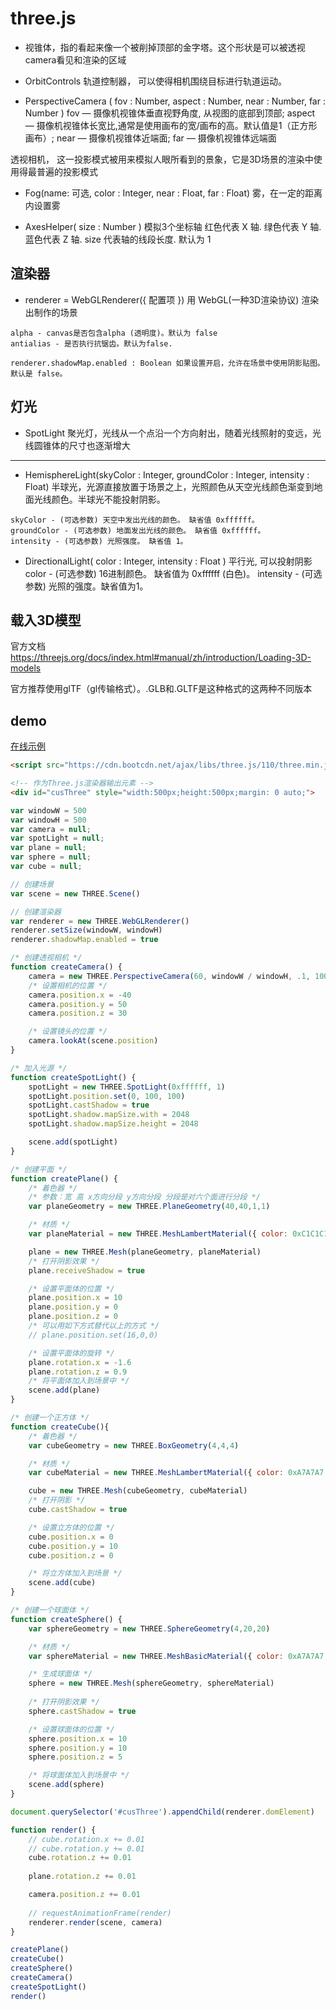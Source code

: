 # three.js 

- 视锥体，指的看起来像一个被削掉顶部的金字塔。这个形状是可以被透视camera看见和渲染的区域

- OrbitControls 轨道控制器， 可以使得相机围绕目标进行轨道运动。

- PerspectiveCamera ( fov : Number, aspect : Number, near : Number, far : Number ) 
fov — 摄像机视锥体垂直视野角度, 从视图的底部到顶部; aspect — 摄像机视锥体长宽比,通常是使用画布的宽/画布的高。默认值是1（正方形画布）; 
near — 摄像机视锥体近端面; far — 摄像机视锥体远端面

透视相机， 这一投影模式被用来模拟人眼所看到的景象，它是3D场景的渲染中使用得最普遍的投影模式

- Fog(name: 可选, color : Integer, near : Float, far : Float) 雾，在一定的距离内设置雾

- AxesHelper( size : Number )  模拟3个坐标轴 红色代表 X 轴. 绿色代表 Y 轴. 蓝色代表 Z 轴. size 代表轴的线段长度. 默认为 1

## 渲染器

- renderer = WebGLRenderer({ 配置项 }) 用 WebGL(一种3D渲染协议) 渲染出制作的场景
```
alpha - canvas是否包含alpha (透明度)。默认为 false
antialias - 是否执行抗锯齿。默认为false.

renderer.shadowMap.enabled : Boolean 如果设置开启，允许在场景中使用阴影贴图。默认是 false。
```

## 灯光

- SpotLight 聚光灯，光线从一个点沿一个方向射出，随着光线照射的变远，光线圆锥体的尺寸也逐渐增大

----

- HemisphereLight(skyColor : Integer, groundColor : Integer, intensity : Float) 
半球光，光源直接放置于场景之上，光照颜色从天空光线颜色渐变到地面光线颜色。半球光不能投射阴影。
```
skyColor - (可选参数) 天空中发出光线的颜色。 缺省值 0xffffff。 
groundColor - (可选参数) 地面发出光线的颜色。 缺省值 0xffffff。 
intensity - (可选参数) 光照强度。 缺省值 1。
```

- DirectionalLight( color : Integer, intensity : Float ) 平行光, 可以投射阴影
color - (可选参数) 16进制颜色。 缺省值为 0xffffff (白色)。
intensity - (可选参数) 光照的强度。缺省值为1。

## 载入3D模型

官方文档 https://threejs.org/docs/index.html#manual/zh/introduction/Loading-3D-models

官方推荐使用glTF（gl传输格式）。.GLB和.GLTF是这种格式的这两种不同版本


## demo

[在线示例](https://codepen.io/Hewitt/pen/ZEWgNyg)

```html
<script src="https://cdn.bootcdn.net/ajax/libs/three.js/110/three.min.js"></script>

<!-- 作为Three.js渲染器输出元素 -->
<div id="cusThree" style="width:500px;height:500px;margin: 0 auto;">
```

```js
var windowW = 500
var windowH = 500
var camera = null;
var spotLight = null;
var plane = null;
var sphere = null;
var cube = null;

// 创建场景
var scene = new THREE.Scene()

// 创建渲染器
var renderer = new THREE.WebGLRenderer()
renderer.setSize(windowW, windowH)
renderer.shadowMap.enabled = true

/* 创建透视相机 */ 
function createCamera() {
    camera = new THREE.PerspectiveCamera(60, windowW / windowH, .1, 1000)
    /* 设置相机的位置 */
    camera.position.x = -40
    camera.position.y = 50
    camera.position.z = 30

    /* 设置镜头的位置 */
    camera.lookAt(scene.position)
}

/* 加入光源 */
function createSpotLight() {
    spotLight = new THREE.SpotLight(0xffffff, 1)
    spotLight.position.set(0, 100, 100)
    spotLight.castShadow = true
    spotLight.shadow.mapSize.with = 2048
    spotLight.shadow.mapSize.height = 2048

    scene.add(spotLight)
}

/* 创建平面 */
function createPlane() {
    /* 着色器 */
    /* 参数：宽 高 x方向分段 y方向分段 分段是对六个面进行分段 */
    var planeGeometry = new THREE.PlaneGeometry(40,40,1,1)

    /* 材质 */
    var planeMaterial = new THREE.MeshLambertMaterial({ color: 0xC1C1C1 })

    plane = new THREE.Mesh(planeGeometry, planeMaterial)
    /* 打开阴影效果 */
    plane.receiveShadow = true

    /* 设置平面体的位置 */
    plane.position.x = 10
    plane.position.y = 0
    plane.position.z = 0
    /* 可以用如下方式替代以上的方式 */
    // plane.position.set(16,0,0)

    /* 设置平面体的旋转 */
    plane.rotation.x = -1.6
    plane.rotation.z = 0.9
    /* 将平面体加入到场景中 */
    scene.add(plane)
}

/* 创建一个正方体 */
function createCube(){
    /* 着色器 */
    var cubeGeometry = new THREE.BoxGeometry(4,4,4)

    /* 材质 */
    var cubeMaterial = new THREE.MeshLambertMaterial({ color: 0xA7A7A7 })

    cube = new THREE.Mesh(cubeGeometry, cubeMaterial)
    /* 打开阴影 */
    cube.castShadow = true

    /* 设置立方体的位置 */
    cube.position.x = 0
    cube.position.y = 10
    cube.position.z = 0

    /* 将立方体加入到场景 */
    scene.add(cube)
}

/* 创建一个球面体 */
function createSphere() {
    var sphereGeometry = new THREE.SphereGeometry(4,20,20)

    /* 材质 */
    var sphereMaterial = new THREE.MeshBasicMaterial({ color: 0xA7A7A7 })

    /* 生成球面体 */
    sphere = new THREE.Mesh(sphereGeometry, sphereMaterial)
    
    /* 打开阴影效果 */
    sphere.castShadow = true

    /* 设置球面体的位置 */
    sphere.position.x = 10
    sphere.position.y = 10
    sphere.position.z = 5

    /* 将球面体加入到场景中 */
    scene.add(sphere)
}

document.querySelector('#cusThree').appendChild(renderer.domElement)

function render() {
    // cube.rotation.x += 0.01
    // cube.rotation.y += 0.01
    cube.rotation.z += 0.01
    
    plane.rotation.z += 0.01

    camera.position.z += 0.01
    
    // requestAnimationFrame(render)
    renderer.render(scene, camera)
}

createPlane()
createCube()
createSphere()
createCamera()
createSpotLight()
render()
```